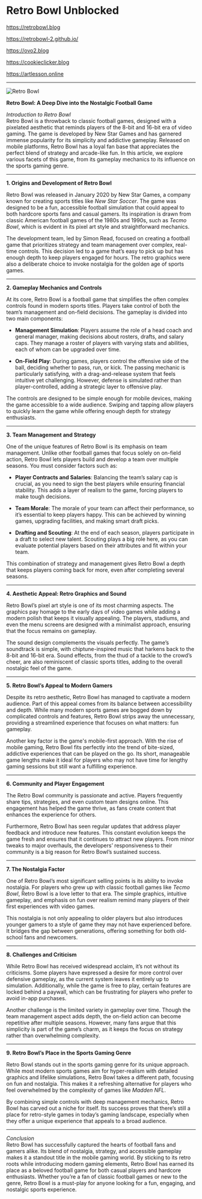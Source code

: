 # Retro Bowl Unblocked

https://retrobowl.blog

https://retrobowl-2.github.io/

https://ovo2.blog

https://cookieclicker.blog

https://artlesson.online

<hr>
	<img src="https://retrobowl.blog/files/image/retro-bowl_2.jpg" alt="Retro Bowl" />

**Retro Bowl: A Deep Dive into the Nostalgic Football Game**

*Introduction to Retro Bowl*  
Retro Bowl is a throwback to classic football games, designed with a pixelated aesthetic that reminds players of the 8-bit and 16-bit era of video gaming. The game is developed by New Star Games and has garnered immense popularity for its simplicity and addictive gameplay. Released on mobile platforms, Retro Bowl has a loyal fan base that appreciates the perfect blend of strategy and arcade-like fun. In this article, we explore various facets of this game, from its gameplay mechanics to its influence on the sports gaming genre.

---

**1. Origins and Development of Retro Bowl**

Retro Bowl was released in January 2020 by New Star Games, a company known for creating sports titles like *New Star Soccer*. The game was designed to be a fun, accessible football simulation that could appeal to both hardcore sports fans and casual gamers. Its inspiration is drawn from classic American football games of the 1980s and 1990s, such as *Tecmo Bowl*, which is evident in its pixel art style and straightforward mechanics.

The development team, led by Simon Read, focused on creating a football game that prioritizes strategy and team management over complex, real-time controls. This decision led to a game that’s easy to pick up but has enough depth to keep players engaged for hours. The retro graphics were also a deliberate choice to invoke nostalgia for the golden age of sports games.

---

**2. Gameplay Mechanics and Controls**

At its core, Retro Bowl is a football game that simplifies the often complex controls found in modern sports titles. Players take control of both the team’s management and on-field decisions. The gameplay is divided into two main components:

- **Management Simulation**: Players assume the role of a head coach and general manager, making decisions about rosters, drafts, and salary caps. They manage a roster of players with varying stats and abilities, each of whom can be upgraded over time.
  
- **On-Field Play**: During games, players control the offensive side of the ball, deciding whether to pass, run, or kick. The passing mechanic is particularly satisfying, with a drag-and-release system that feels intuitive yet challenging. However, defense is simulated rather than player-controlled, adding a strategic layer to offensive play.

The controls are designed to be simple enough for mobile devices, making the game accessible to a wide audience. Swiping and tapping allow players to quickly learn the game while offering enough depth for strategy enthusiasts.

---

**3. Team Management and Strategy**

One of the unique features of Retro Bowl is its emphasis on team management. Unlike other football games that focus solely on on-field action, Retro Bowl lets players build and develop a team over multiple seasons. You must consider factors such as:

- **Player Contracts and Salaries**: Balancing the team’s salary cap is crucial, as you need to sign the best players while ensuring financial stability. This adds a layer of realism to the game, forcing players to make tough decisions.
  
- **Team Morale**: The morale of your team can affect their performance, so it’s essential to keep players happy. This can be achieved by winning games, upgrading facilities, and making smart draft picks.

- **Drafting and Scouting**: At the end of each season, players participate in a draft to select new talent. Scouting plays a big role here, as you can evaluate potential players based on their attributes and fit within your team.

This combination of strategy and management gives Retro Bowl a depth that keeps players coming back for more, even after completing several seasons.

---

**4. Aesthetic Appeal: Retro Graphics and Sound**

Retro Bowl’s pixel art style is one of its most charming aspects. The graphics pay homage to the early days of video games while adding a modern polish that keeps it visually appealing. The players, stadiums, and even the menu screens are designed with a minimalist approach, ensuring that the focus remains on gameplay.

The sound design complements the visuals perfectly. The game’s soundtrack is simple, with chiptune-inspired music that harkens back to the 8-bit and 16-bit era. Sound effects, from the thud of a tackle to the crowd’s cheer, are also reminiscent of classic sports titles, adding to the overall nostalgic feel of the game.

---

**5. Retro Bowl’s Appeal to Modern Gamers**

Despite its retro aesthetic, Retro Bowl has managed to captivate a modern audience. Part of this appeal comes from its balance between accessibility and depth. While many modern sports games are bogged down by complicated controls and features, Retro Bowl strips away the unnecessary, providing a streamlined experience that focuses on what matters: fun gameplay.

Another key factor is the game's mobile-first approach. With the rise of mobile gaming, Retro Bowl fits perfectly into the trend of bite-sized, addictive experiences that can be played on the go. Its short, manageable game lengths make it ideal for players who may not have time for lengthy gaming sessions but still want a fulfilling experience.

---

**6. Community and Player Engagement**

The Retro Bowl community is passionate and active. Players frequently share tips, strategies, and even custom team designs online. This engagement has helped the game thrive, as fans create content that enhances the experience for others.

Furthermore, Retro Bowl has seen regular updates that address player feedback and introduce new features. This constant evolution keeps the game fresh and ensures that it continues to attract new players. From minor tweaks to major overhauls, the developers’ responsiveness to their community is a big reason for Retro Bowl’s sustained success.

---

**7. The Nostalgia Factor**

One of Retro Bowl’s most significant selling points is its ability to invoke nostalgia. For players who grew up with classic football games like *Tecmo Bowl*, Retro Bowl is a love letter to that era. The simple graphics, intuitive gameplay, and emphasis on fun over realism remind many players of their first experiences with video games.

This nostalgia is not only appealing to older players but also introduces younger gamers to a style of game they may not have experienced before. It bridges the gap between generations, offering something for both old-school fans and newcomers.

---

**8. Challenges and Criticism**

While Retro Bowl has received widespread acclaim, it’s not without its criticisms. Some players have expressed a desire for more control over defensive gameplay, as the current system leaves it entirely up to simulation. Additionally, while the game is free to play, certain features are locked behind a paywall, which can be frustrating for players who prefer to avoid in-app purchases.

Another challenge is the limited variety in gameplay over time. Though the team management aspect adds depth, the on-field action can become repetitive after multiple seasons. However, many fans argue that this simplicity is part of the game’s charm, as it keeps the focus on strategy rather than overwhelming complexity.

---

**9. Retro Bowl’s Place in the Sports Gaming Genre**

Retro Bowl stands out in the sports gaming genre for its unique approach. While most modern sports games aim for hyper-realism with detailed graphics and lifelike simulations, Retro Bowl takes a different path, focusing on fun and nostalgia. This makes it a refreshing alternative for players who feel overwhelmed by the complexity of games like *Madden NFL*.

By combining simple controls with deep management mechanics, Retro Bowl has carved out a niche for itself. Its success proves that there’s still a place for retro-style games in today’s gaming landscape, especially when they offer a unique experience that appeals to a broad audience.

---

*Conclusion*  
Retro Bowl has successfully captured the hearts of football fans and gamers alike. Its blend of nostalgia, strategy, and accessible gameplay makes it a standout title in the mobile gaming world. By sticking to its retro roots while introducing modern gaming elements, Retro Bowl has earned its place as a beloved football game for both casual players and hardcore enthusiasts. Whether you’re a fan of classic football games or new to the genre, Retro Bowl is a must-play for anyone looking for a fun, engaging, and nostalgic sports experience.

